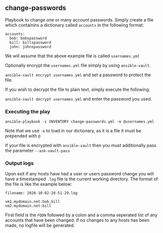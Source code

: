 ## change-passwords

Playbook to change one or many account passwords. Simply create a file which
containins a dictionary called `accounts` in the following format:

```
accounts:
  bob: bobspassword
  bill: billspassword
  john: johnspassword
```

We will assume that the above example file is called `usernames.yml`

Optionally encrypt the `usernames.yml` file simply by using `ansible-vault`.

`ansible-vault encrypt usernames.yml` and set a password to protect the file.

If you wish to decrypt the file to plain text, simply execute the following:

`ansible-vault decrypt usernames.yml` and enter the password you used.

### Executing the play

`ansible-playbook -i INVENTORY change-passwords.yml -e @usernames.yml`

Note that we use `-e` to load in our dictionary, as it is a file it must be
prepended with `@` 

If your file is encrypted with `ansible-vault` then you must additionally
pass the parameter `--ask-vault-pass`

### Output logs

Upon exit if any hosts have had a user or users password change you will have
a timestamped `.log` file is the current working directory. The format of the
file is like the example below:

`filename: 2020-10-02-20-51-29.log`

```
vm1.mydomain.net:bob,bill
vm2.mydomain.net:bill
```

First field is the `FQDN` followed by a colon and a comma seperated list of any
accounts that have been changed. If no changes to any hosts has been made, no
logfile will be generated.
